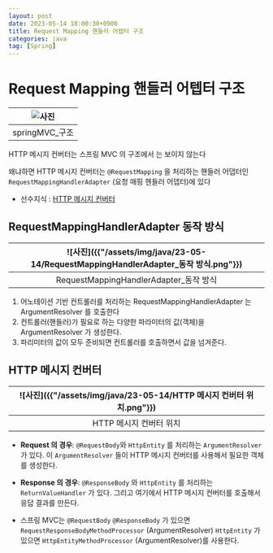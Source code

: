 ```yaml
---
layout: post
date: 2023-05-14 18:00:30+0900
title: Request Mapping 핸들러 어텝터 구조
categories: java
tag: [Spring]
---
```


# Request Mapping 핸들러 어텝터 구조

| ![사진]({{"/assets/img/java/23-05-14/springMVC_구조.png"}}) |
|:---------------------------------------------------------:|
|                      springMVC_구조                       |

HTTP 메시지 컨버터는 스프링 MVC 의 구조에서 는 보이지 않는다

왜냐하면 HTTP 메시지 컨버터는 `@RequestMapping` 을 처리하는 핸들러 어댑터인 `RequestMappingHandlerAdapter` (요청 매핑 헨들러 어뎁터)에 있다

- 선수지식 : [HTTP 메시지 컨버터](/java/2023-05-14-HTTP-메시지-컨버터)

## RequestMappingHandlerAdapter 동작 방식

| ![사진]({{"/assets/img/java/23-05-14/RequestMappingHandlerAdapter_동작 방식.png"}}) |
|:-------------------------------------------------------------------------------------:|
|                      RequestMappingHandlerAdapter_동작 방식                       |


1. 어노테이션 기반 컨트롤러를 처리하는 RequestMappingHandlerAdapter 는 ArgumentResolver 를 호출한다 
2. 컨트롤러(핸들러)가 필요로 하는 다양한 파라미터의 값(객체)을 ArgumentResolver 가 생성한다. 
3. 파리미터의 값이 모두 준비되면 컨트롤러를 호출하면서 값을 넘겨준다.


## HTTP 메시지 컨버터


| ![사진]({{"/assets/img/java/23-05-14/HTTP 메시지 컨버터 위치.png"}}) |
|:-------------------------------------------------------------------:|
|                       HTTP 메시지 컨버터 위치                       |

- **Request 의 경우**:  `@RequestBody`와 `HttpEntity` 를 처리하는 `ArgumentResolver` 가 있다. 
  이 `ArgumentResolver` 들이 HTTP 메시지 컨버터를 사용해서 필요한 객체를 생성한다.
- **Response 의 경우**:  `@ResponseBody` 와 `HttpEntity` 를 처리하는 `ReturnValueHandler` 가 있다. 
  그리고 여기에서 HTTP 메시지 컨버터를 호출해서 응답 결과를 만든다.

- 스프링 MVC는 `@RequestBody` `@ResponseBody` 가 있으면 `RequestResponseBodyMethodProcessor` (ArgumentResolver) 
  `HttpEntity` 가 있으면 `HttpEntityMethodProcessor` (ArgumentResolver)를 사용한다.

